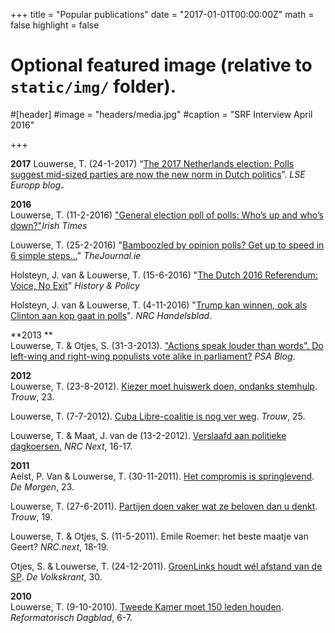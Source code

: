 +++
title = "Popular publications"
date = "2017-01-01T00:00:00Z"
math = false
highlight = false

# Optional featured image (relative to `static/img/` folder).
#[header]
#image = "headers/media.jpg"
#caption = "SRF Interview April 2016"

+++

**2017**
Louwerse, T. (24-1-2017) “[The 2017 Netherlands election: Polls suggest mid-sized parties are now the new norm in Dutch politics](http://blogs.lse.ac.uk/europpblog/2017/01/24/2017-netherlands-election-mid-sized-parties-the-new-norm/)”. _LSE Europp blog_**.**  

**2016**  
Louwerse, T. (11-2-2016)  ["General election poll of polls: Who’s up and who’s down?"](http://www.irishtimes.com/news/politics/general-election-poll-of-polls-who-s-up-and-who-s-down-1.2531286)_Irish Times_  

Louwerse, T. (25-2-2016) "[Bamboozled by opinion polls? Get up to speed in 6 simple steps…](http://www.thejournal.ie/readme/polling-general-election-2624258-Feb2016/)" _TheJournal.ie_  

Holsteyn, J. van & Louwerse, T. (15-6-2016) "[The Dutch 2016 Referendum: Voice, No Exit](http://www.historyandpolicy.org/opinion-articles/articles/the-dutch-2016-referendum-voice-no-exit)"  _History & Policy_  

Holsteyn, J. van & Louwerse, T. (4-11-2016) "[Trump kan winnen, ook als Clinton aan kop gaat in polls](https://www.nrc.nl/nieuws/2016/11/03/trump-kan-winnen-ook-als-clinton-aan-kop-gaat-in-polls-5119929-a1530075)"_. NRC Handelsblad_.  

**2013 **  
Louwerse, T. & Otjes, S. (31-3-2013). ["Actions speak louder than words". Do left-wing and right-wing populists vote alike in parliament?](http://www.psa.ac.uk/insight-plus/blog/actions-speak-louder-words-do-left-wing-and-right-wing-populists-vote-alike) _PSA Blog_.  

**2012**  
Louwerse, T. (23-8-2012). [Kiezer moet huiswerk doen, ondanks stemhulp](http://www.trouw.nl/tr/nl/4328/Opinie/article/detail/3305194/2012/08/23/Kiezer-moet-huiswerk-doen-ondanks-stemhulp.dhtml). _Trouw_, 23.  

Louwerse, T. (7-7-2012). [Cuba Libre-coalitie is nog ver weg](http://www.trouw.nl/tr/nl/4328/Opinie/article/detail/3283390/2012/07/08/Cuba-Libre-coalitie-is-nog-ver-weg.dhtml). _Trouw_, 25.  

Louwerse, T. & Maat, J. van de (13-2-2012). [Verslaafd aan politieke dagkoersen.](http://www.tomlouwerse.nl/2012/09/neem-peilingen-serieus-dus-overschat-ze.html) _NRC Next_, 16-17.  

**2011**  
Aelst, P. Van & Louwerse, T. (30-11-2011). [Het compromis is springlevend](http://www.demorgen.be/dm/nl/2461/De-Gedachte/article/detail/1355583/2011/11/30/Het-compromis-is-springlevend.dhtml). _De Morgen_, 23.  

Louwerse, T. (27-6-2011). [Partijen doen vaker wat ze beloven dan u denkt](http://www.trouw.nl/tr/nl/4328/Opinie/article/detail/2457891/2011/06/27/Partijen-doen-vaker-wat-ze-beloven-dan-u-denkt.dhtml). _Trouw_, 19.  

Louwerse, T. & Otjes, S. (11-5-2011). Emile Roemer: het beste maatje van Geert? _NRC.next_, 18-19.  

Otjes, S. & Louwerse, T. (24-12-2011). [GroenLinks houdt wél afstand van de SP](http://www.volkskrant.nl/vk/nl/3184/opinie/article/detail/3093205/2011/12/24/GroenLinks-houdt-wel-afstand-van-de-SP.dhtml). _De Volkskrant_, 30.  

**2010**  
Louwerse, T. (9-10-2010). [Tweede Kamer moet 150 leden houden](http://www.tweedekamer.nl/images/Tweede_Kamer_moet_150_leden_houden._118-215184.pdf). _Reformatorisch Dagblad_, 6-7.



